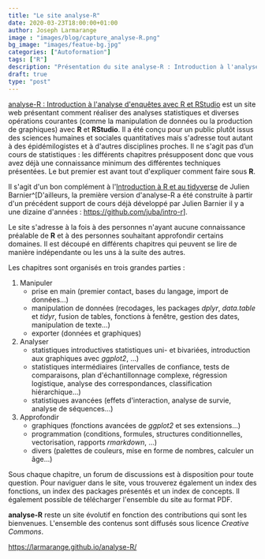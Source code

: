 ```yaml
---
title: "Le site analyse-R"
date: 2020-03-23T18:00:00+01:00
author: Joseph Larmarange
image : "images/blog/capture_analyse-R.png"
bg_image: "images/featue-bg.jpg"
categories: ["Autoformation"]
tags: ["R"]
description: "Présentation du site analyse-R : Introduction à l'analyse d'enquêtes avec R et RStudio"
draft: true
type: "post"
---
```


[analyse-R : Introduction à l'analyse d'enquêtes avec R et RStudio](https://larmarange.github.io/analyse-R/) 
est un site web présentant comment réaliser des analyses statistiques et diverses opérations courantes 
(comme la manipulation de données ou la production de graphiques) avec **R** et **RStudio**. 
Il a été conçu pour un public plutôt issus des sciences humaines et sociales quantitatives mais 
s'adresse tout autant à des épidémilogistes et à d'autres disciplines proches.
Il ne s'agit pas d’un cours de statistiques : les différents chapitres présupposent donc que vous avez déjà 
une connaissance minimum des différentes techniques présentées. Le but premier est avant tout 
d'expliquer comment faire sous **R**.


Il s'agit d'un bon complément à 
l'[Introduction à R et au tidyverse](https://juba.github.io/tidyverse/) de 
Julien Barnier^[D'ailleurs, la première version d'analyse-R a été construite 
à partir d'un précédent support de cours déjà développé par Julien Barnier 
il y a une dizaine d'années : 
<https://github.com/juba/intro-r>].

Le site s'adresse à la fois à des personnes n'ayant aucune connaissance préalable 
de **R** et à des personnes souhaitant approfondir certains domaines. Il est découpé 
en différents chapitres qui peuvent se lire de manière indépendante ou les uns à la 
suite des autres.

Les chapitres sont organisés en trois grandes parties :

1. Manipuler
    - prise en main (premier contact, bases du langage, import de données...)
    - manipulation de données (recodages, les packages *dplyr*, *data.table* et *tidyr*, fusion de tables, 
      fonctions à fenêtre, gestion des dates, manipulation de texte...)
    - exporter (données et graphiques)
2. Analyser
    - statistiques introductives statistiques uni- et bivariées, introduction aux graphiques avec *ggplot2*, ...)
    - statistiques intermédiaires (intervalles de confiance, tests de comparaisons, plan d'échantillonnage complexe, 
      régression logistique, analyse des correspondances, classification hiérarchique...)
    - statistiques avancées (effets d'interaction, analyse de survie, analyse de séquences...)
3. Approfondir
    - graphiques (fonctions avancées de *ggplot2* et ses extensions...)
    - programmation (conditions, formules, structures conditionnelles, vectorisation, rapports *rmarkdown*, ...)
    - divers (palettes de couleurs, mise en forme de nombres, calculer un âge...)

Sous chaque chapitre, un forum de discussions est à disposition pour toute question.
Pour naviguer dans le site, vous trouverez également un index des fonctions, un index des packages
présentés et un index de concepts. Il également possible de télécharger l'ensemble du site au
format PDF.

**analyse-R** reste un site évolutif en fonction des contributions qui sont les bienvenues. 
L'ensemble des contenus sont diffusés sous licence *Creative Commons*.

<https://larmarange.github.io/analyse-R/>
